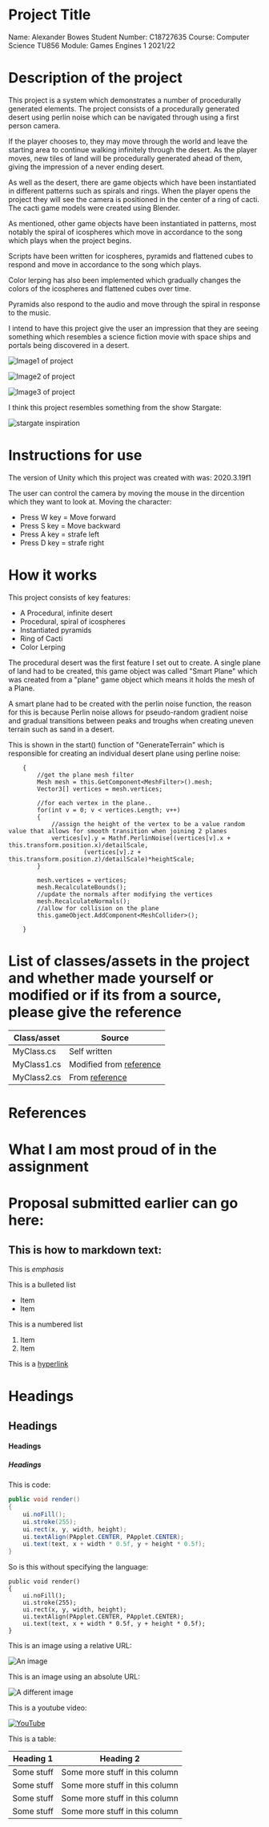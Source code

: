 # Project Title

Name: Alexander Bowes
Student Number: C18727635
Course: Computer Science TU856
Module: Games Engines 1 2021/22

# Description of the project
This project is a system which demonstrates a number of procedurally generated elements. 
The project consists of a procedurally generated desert using perlin noise which can be navigated 
through using a first person camera.

If the player chooses to, they may move through the world and leave the starting area to continue
walking infinitely through the desert. As the player moves, new tiles of land will be procedurally generated ahead of
them, giving the impression of a never ending desert.

As well as the desert, there are game objects which have been 
instantiated in different patterns such as spirals and rings. When the player opens the project they
will see the camera is positioned in the center of a ring of cacti. The cacti game models were created
using Blender. 

As mentioned, other game objects have been instantiated in patterns, most notably the spiral of icospheres
which move in accordance to the song which plays when the project begins. 

Scripts have been written for icospheres, pyramids and flattened cubes to respond and move in accordance to the song which 
plays.

Color lerping has also been implemented which gradually changes the colors of the icospheres and flattened cubes over time.

Pyramids also respond to the audio and move through the spiral in response to the music.

I intend to have this project give the user an impression that they are seeing something which resembles
a science fiction movie with space ships and portals being discovered in a desert.

![Image1 of project](pictures/MyProject1.PNG)


![Image2 of project](pictures/MyProject2.PNG)


![Image3 of project](pictures/MyProject3.PNG)


I think this project resembles something from the show Stargate:

![stargate inspiration](pictures/Stargate.PNG)



# Instructions for use

The version of Unity which this project was created with was: 2020.3.19f1

The user can control the camera by moving the mouse in the dircention which they want to look at.
Moving the character:
- Press W key = Move forward
- Press S key = Move backward
- Press A key = strafe left
- Press D key = strafe right

# How it works

This project consists of key features:
- A Procedural, infinite desert
- Procedural, spiral of icospheres
- Instantiated pyramids
- Ring of Cacti
- Color Lerping


The procedural desert was the first feature I set out to create. 
A single plane of land had to be created, this game object was called "Smart Plane" which was created
from a "plane" game object which means it holds the mesh of a Plane.

A smart plane had to be created with the perlin noise function, the reason for this is because 
Perlin noise allows for pseudo-random gradient noise and gradual transitions between peaks and troughs when creating
uneven terrain such as sand in a desert.  

This is shown in the start() function of "GenerateTerrain" which is responsible for creating 
an individual desert plane using perline noise:

```    void Start()
    {
        //get the plane mesh filter
        Mesh mesh = this.GetComponent<MeshFilter>().mesh;
        Vector3[] vertices = mesh.vertices;

        //for each vertex in the plane..
        for(int v = 0; v < vertices.Length; v++)
        {
            //assign the height of the vertex to be a value random value that allows for smooth transition when joining 2 planes
            vertices[v].y = Mathf.PerlinNoise((vertices[v].x + this.transform.position.x)/detailScale,
                     (vertices[v].z + this.transform.position.z)/detailScale)*heightScale;
        }

        mesh.vertices = vertices;
        mesh.RecalculateBounds();
        //update the normals after modifying the vertices
        mesh.RecalculateNormals();
        //allow for collision on the plane
        this.gameObject.AddComponent<MeshCollider>();
        
    }
```


# List of classes/assets in the project and whether made yourself or modified or if its from a source, please give the reference

| Class/asset | Source |
|-----------|-----------|
| MyClass.cs | Self written |
| MyClass1.cs | Modified from [reference]() |
| MyClass2.cs | From [reference]() |

# References

# What I am most proud of in the assignment

# Proposal submitted earlier can go here:

## This is how to markdown text:

This is *emphasis*

This is a bulleted list

- Item
- Item

This is a numbered list

1. Item
1. Item

This is a [hyperlink](http://bryanduggan.org)

# Headings
## Headings
#### Headings
##### Headings

This is code:

```Java
public void render()
{
	ui.noFill();
	ui.stroke(255);
	ui.rect(x, y, width, height);
	ui.textAlign(PApplet.CENTER, PApplet.CENTER);
	ui.text(text, x + width * 0.5f, y + height * 0.5f);
}
```

So is this without specifying the language:

```
public void render()
{
	ui.noFill();
	ui.stroke(255);
	ui.rect(x, y, width, height);
	ui.textAlign(PApplet.CENTER, PApplet.CENTER);
	ui.text(text, x + width * 0.5f, y + height * 0.5f);
}
```

This is an image using a relative URL:

![An image](images/p8.png)

This is an image using an absolute URL:

![A different image](https://bryanduggandotorg.files.wordpress.com/2019/02/infinite-forms-00045.png?w=595&h=&zoom=2)

This is a youtube video:

[![YouTube](http://img.youtube.com/vi/J2kHSSFA4NU/0.jpg)](https://www.youtube.com/watch?v=J2kHSSFA4NU)

This is a table:

| Heading 1 | Heading 2 |
|-----------|-----------|
|Some stuff | Some more stuff in this column |
|Some stuff | Some more stuff in this column |
|Some stuff | Some more stuff in this column |
|Some stuff | Some more stuff in this column |

